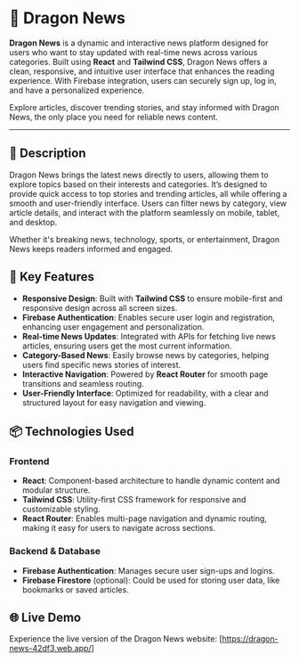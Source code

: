# 🐉 Dragon News

**Dragon News** is a dynamic and interactive news platform designed for users who want to stay updated with real-time news across various categories. Built using **React** and **Tailwind CSS**, Dragon News offers a clean, responsive, and intuitive user interface that enhances the reading experience. With Firebase integration, users can securely sign up, log in, and have a personalized experience. 

Explore articles, discover trending stories, and stay informed with Dragon News, the only place you need for reliable news content.

---

## 📖 Description

Dragon News brings the latest news directly to users, allowing them to explore topics based on their interests and categories. It’s designed to provide quick access to top stories and trending articles, all while offering a smooth and user-friendly interface. Users can filter news by category, view article details, and interact with the platform seamlessly on mobile, tablet, and desktop.

Whether it's breaking news, technology, sports, or entertainment, Dragon News keeps readers informed and engaged.

## 🌟 Key Features

- **Responsive Design**: Built with **Tailwind CSS** to ensure mobile-first and responsive design across all screen sizes.
- **Firebase Authentication**: Enables secure user login and registration, enhancing user engagement and personalization.
- **Real-time News Updates**: Integrated with APIs for fetching live news articles, ensuring users get the most current information.
- **Category-Based News**: Easily browse news by categories, helping users find specific news stories of interest.
- **Interactive Navigation**: Powered by **React Router** for smooth page transitions and seamless routing.
- **User-Friendly Interface**: Optimized for readability, with a clear and structured layout for easy navigation and viewing.

## 📦 Technologies Used

### Frontend

- **React**: Component-based architecture to handle dynamic content and modular structure.
- **Tailwind CSS**: Utility-first CSS framework for responsive and customizable styling.
- **React Router**: Enables multi-page navigation and dynamic routing, making it easy for users to navigate across sections.

### Backend & Database

- **Firebase Authentication**: Manages secure user sign-ups and logins.
- **Firebase Firestore** (optional): Could be used for storing user data, like bookmarks or saved articles.

## 🌐 Live Demo

Experience the live version of the Dragon News website: [https://dragon-news-42df3.web.app/]